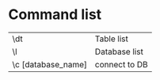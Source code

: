# Command list 
| | |
|---|---|
| \dt | Table list |
| \l | Database list |
| \c [database_name] | connect to DB | 
